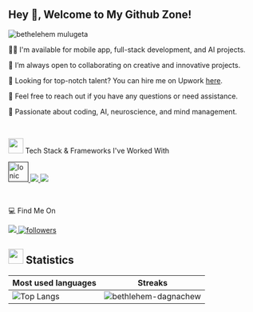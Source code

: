 <h2 align="start">Hey 👋, Welcome to My Github Zone!  </h2>



<p align="left"> <img src="https://komarev.com/ghpvc/?username=bethlehem-dagnachew&label=Profile%20views&color=0e75b6&style=flat" alt="bethelehem mulugeta" /> </p>


👨‍💻 I'm available for mobile app, full-stack development, and AI projects. <br>

👯 I’m always open to collaborating on creative and innovative projects. <br>

🤝 Looking for top-notch talent? You can hire me on Upwork [here](https://www.upwork.com/freelancers/~01341db4af73961f34). <br>

💬 Feel free to reach out if you have any questions or need assistance.

📖 Passionate about coding, AI, neuroscience, and mind management. <br>

<br>
<p>
<img src="https://media4.giphy.com/media/MIGbtLZoVjbl0bYbAd/giphy.gif?cid=ecf05e472t2h0i8d7dcjaoau9iqtchhr899hxmpxzzgc7lyw&rid=giphy.gif" width="30"> Tech Stack & Frameworks I've Worked With
<br>
<p align="start">
  <a href="">
    <img src="https://ionicframework.com/img/meta/logo.png" alt="Ionic" width="40" height="40"/> 
    <img src="https://skillicons.dev/icons?i=vue,nuxtjs,nextjs,js,ts,py,tailwind,laravel,nodejs,express" />
      <img src="https://skillicons.dev/icons?i=angular,react,figma,firebase,svelte,symfony,docker" />
  </a>
</p>
<br>
<p align="start ">💻 Find Me On
</p>

<p align="start">
   <a href="https://www.upwork.com/freelancers/~01341db4af73961f34">
     <img src="https://img.shields.io/badge/UpWork-6FDA44?style=for-the-badge&logo=Upwork&logoColor=white"/>   </a>
<!--       <a href="https://www.linkedin.com/in/bethelehem-mulugeta-0506a21a3/" target="_blank"> -->
<!--     <img align="center" src="https://img.shields.io/badge/LinkedIn-0077B5?style=for-the-badge&logo=linkedin&logoColor=white" alt="LinkedIn"  /> -->
  </a>
  <a href="https://github.com/bethlehem-dagnachew">
    <img alt="followers" title="Follow me on GitHub" src="https://img.shields.io/github/followers/bethlehem-dagnachew?color=236ad3&labelColor=1155ba&style=for-the-badge&logo=github&label=Follow" target="_blank"/>
  </a>   
</p>

## <img src="https://media4.giphy.com/media/MIGbtLZoVjbl0bYbAd/giphy.gif?cid=ecf05e472t2h0i8d7dcjaoau9iqtchhr899hxmpxzzgc7lyw&rid=giphy.gif" width="30"> Statistics

| Most used languages                                                                                                                     | Streaks                                                                                       |
| ---------------------------------------------------------------------------------------------------------------------------------------- | --------------------------------------------------------------------------------------------- |
| ![Top Langs](https://github-readme-stats.vercel.app/api/top-langs?username=bethlehem-dagnachew&border=true&layout=compact&theme=transparent&langs_count=8&hide=jupyter%20notebook,css) | ![bethlehem-dagnachew](https://github-readme-streak-stats.herokuapp.com/?user=bethlehem-dagnachew&theme=tokyonight&hide_border=true)






